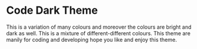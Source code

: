 # Code Dark Theme

This is a variation of many colours and moreover the colours are bright and dark as well. This is a mixture of different-different colours. This theme are manily for coding and developing hope you like and enjoy this theme.
